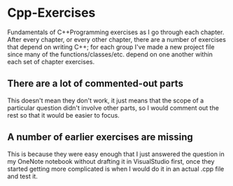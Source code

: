 # Cpp-Exercises
Fundamentals of C++Programming exercises as I go through each chapter. After every chapter, or every other chapter, there are a number of exercises that depend on writing C++; for each group I've made a new project file since many of the functions/classes/etc. depend on one another within each set of chapter exercises.

## There are a lot of commented-out parts
This doesn't mean they don't work, it just means that the scope of a particular question didn't involve other parts, so I would comment out the rest so that it would be easier to focus.

## A number of earlier exercises are missing
This is because they were easy enough that I just answered the question in my OneNote notebook without drafting it in VisualStudio first, once they started getting more complicated is when I would do it in an actual .cpp file and test it.
